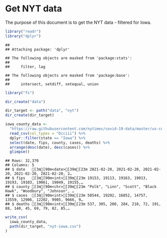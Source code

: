 Get NYT data
================

The purpose of this document is to get the NYT data - filtered for Iowa.

``` r
library("readr")
library("dplyr")
```

    ## 
    ## Attaching package: 'dplyr'

    ## The following objects are masked from 'package:stats':
    ## 
    ##     filter, lag

    ## The following objects are masked from 'package:base':
    ## 
    ##     intersect, setdiff, setequal, union

``` r
library("fs")
```

``` r
dir_create("data")

dir_target <- path("data", "nyt")
dir_create(dir_target)
```

``` r
iowa_county_data <- 
  "https://raw.githubusercontent.com/nytimes/covid-19-data/master/us-counties.csv" %>%
  read_csv(col_types = "Dcciii") %>%
  dplyr::filter(state == "Iowa") %>%
  select(date, fips, county, cases, deaths) %>%
  arrange(desc(date), desc(cases)) %>%
  glimpse()
```

    ## Rows: 32,370
    ## Columns: 5
    ## $ date   [3m[90m<date>[39m[23m 2021-02-20, 2021-02-20, 2021-02-20, 2021-02-20, 2021-02-20, 2…
    ## $ fips   [3m[90m<int>[39m[23m 19153, 19113, 19163, 19013, 19193, 19103, 19061, 19049, 19155,…
    ## $ county [3m[90m<chr>[39m[23m "Polk", "Linn", "Scott", "Black Hawk", "Woodbury", "Johnson", …
    ## $ cases  [3m[90m<int>[39m[23m 50544, 19202, 16852, 14757, 13559, 12906, 12202, 9905, 9666, 9…
    ## $ deaths [3m[90m<int>[39m[23m 537, 305, 200, 284, 210, 72, 191, 88, 140, 45, 69, 79, 82, 85,…

``` r
write_csv(
  iowa_county_data,
  path(dir_target, "nyt-iowa.csv")
)
```

